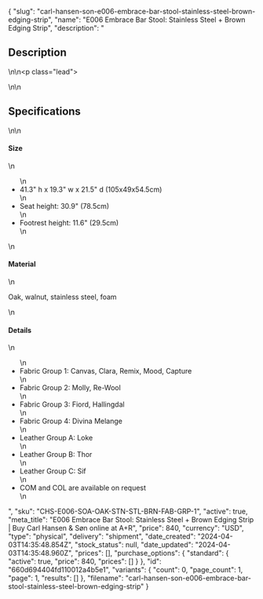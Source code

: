 {
  "slug": "carl-hansen-son-e006-embrace-bar-stool-stainless-steel-brown-edging-strip",
  "name": "E006 Embrace Bar Stool: Stainless Steel + Brown Edging Strip",
  "description": "<h2>Description</h2>\n<!-- split -->\n<p class=\"lead\"> </p>\n<!-- split -->\n<h2>Specifications</h2>\n<!-- split -->\n<h4>Size</h4>\n<ul>\n<li>41.3\" h x 19.3\" w x 21.5\" d (105x49x54.5cm)</li>\n<li>Seat height: 30.9\" (78.5cm)</li>\n<li>Footrest height: 11.6\" (29.5cm)</li>\n</ul>\n<h4>Material</h4>\n<p>Oak, walnut, stainless steel, foam </p>\n<h4>Details</h4>\n<ul>\n<li>Fabric Group 1: Canvas, Clara, Remix, Mood, Capture</li>\n<li>Fabric Group 2: Molly, Re-Wool</li>\n<li>Fabric Group 3: Fiord, Hallingdal</li>\n<li>Fabric Group 4: Divina Melange</li>\n<li>Leather Group A: Loke</li>\n<li>Leather Group B: Thor</li>\n<li>Leather Group C: Sif</li>\n<li>COM and COL are available on request</li>\n</ul>",
  "sku": "CHS-E006-SOA-OAK-STN-STL-BRN-FAB-GRP-1",
  "active": true,
  "meta_title": "E006 Embrace Bar Stool: Stainless Steel + Brown Edging Strip | Buy Carl Hansen & Søn online at A+R",
  "price": 840,
  "currency": "USD",
  "type": "physical",
  "delivery": "shipment",
  "date_created": "2024-04-03T14:35:48.854Z",
  "stock_status": null,
  "date_updated": "2024-04-03T14:35:48.960Z",
  "prices": [],
  "purchase_options": {
    "standard": {
      "active": true,
      "price": 840,
      "prices": []
    }
  },
  "id": "660d694404fd110012a4b5e1",
  "variants": {
    "count": 0,
    "page_count": 1,
    "page": 1,
    "results": []
  },
  "filename": "carl-hansen-son-e006-embrace-bar-stool-stainless-steel-brown-edging-strip"
}